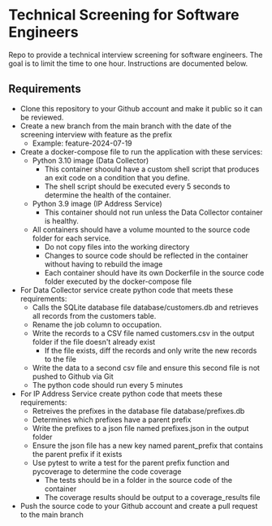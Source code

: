 # Technical Screening for Software Engineers
Repo to provide a technical interview screening for software engineers. The goal is to limit the time to one hour. Instructions are documented below.


## Requirements
- Clone this repository to your Github account and make it public so it can be reviewed.
- Create a new branch from the main branch with the date of the screening interview with feature as the prefix
  - Example: feature-2024-07-19
- Create a docker-compose file to run the application with these services:
  - Python 3.10 image (Data Collector)
    - This container shoould have a custom shell script that produces an exit code on a condition that you define.
    - The shell script should be executed every 5 seconds to determine the health of the container.
  - Python 3.9 image (IP Address Service)
    - This container should not run unless the Data Collector container is healthy.
  - All containers should have a volume mounted to the source code folder for each service.
    - Do not copy files into the working directory
    - Changes to source code should be reflected in the container without having to rebuild the image
    - Each container should have its own Dockerfile in the source code folder executed by the docker-compose file
- For Data Collector service create python code that meets these requirements:
  - Calls the SQLite database file database/customers.db and retrieves all records from the customers table.
  - Rename the job column to occupation.
  - Write the records to a CSV file named customers.csv in the output folder if the file doesn't already exist
    - If the file exists, diff the records and only write the new records to the file
  - Write the data to a second csv file and ensure this second file is not pushed to Github via Git
  - The python code should run every 5 minutes
- For IP Address Service create python code that meets these requirements:
  - Retreives the prefixes in the database file database/prefixes.db
  - Determines which prefixes have a parent prefix
  - Write the prefixes to a json file named prefixes.json in the output folder
  - Ensure the json file has a new key named parent_prefix that contains the parent prefix if it exists
  - Use pytest to write a test for the parent prefix function and pycoverage to determine the code coverage
    - The tests should be in a folder in the source code of the container
    - The coverage results should be output to a coverage_results file
- Push the source code to your Github account and create a pull request to the main branch
